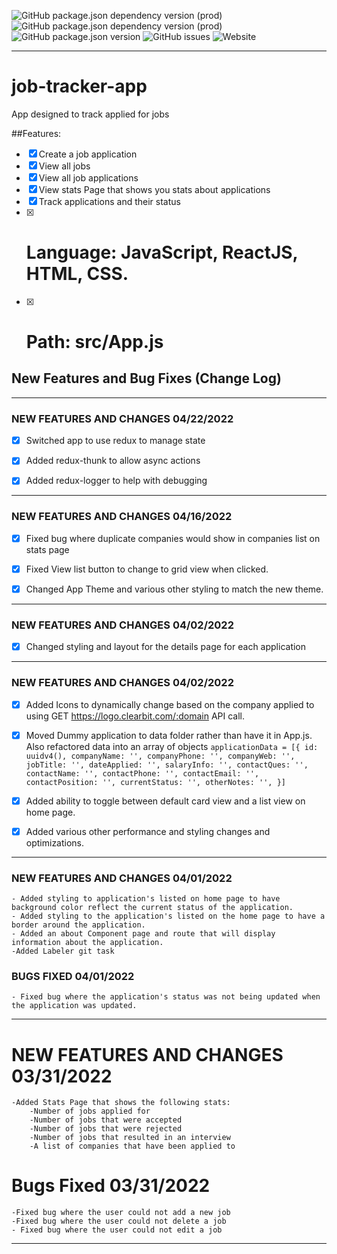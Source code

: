 ![GitHub package.json dependency version (prod)](https://img.shields.io/github/package-json/dependency-version/geoffkellync/job-tracker-app/react?color=06b724&label=React&logo=React) ![GitHub package.json dependency version (prod)](https://img.shields.io/github/package-json/dependency-version/geoffkellync/job-tracker-app/react-router-dom?color=red&logo=react-router&logoColor=orange) ![GitHub package.json version](https://img.shields.io/github/package-json/v/geoffkellync/job-tracker-app) ![GitHub issues](https://img.shields.io/github/issues/geoffkellync/job-tracker-app?logo=github) ![Website](https://img.shields.io/website?up_message=online&url=https%3A%2F%2Fgeoffkelly.dev) 




--------------------------------------------------------------
# job-tracker-app
App designed to track applied for jobs

##Features: 
- [x] Create a job application
- [x] View all jobs
- [x] View all job applications
- [x] View stats Page that shows you stats about applications
- [x] Track applications and their status
- [x] # Language: JavaScript, ReactJS, HTML, CSS.
- [x] # Path: src/App.js

## New Features and Bug Fixes (Change Log)


------------------------------------------------------------
### NEW FEATURES AND CHANGES 04/22/2022
- [x] Switched app to use redux to manage state
- [x] Added redux-thunk to allow async actions
- [x] Added redux-logger to help with debugging






------------------------------------------------------------
### NEW FEATURES AND CHANGES 04/16/2022
- [x] Fixed bug where duplicate companies would show in companies list on stats page
- [x] Fixed View list button to change to grid view when clicked.
- [x] Changed App Theme and various other styling to match the new theme.



------------------------------------------------------------
### NEW FEATURES AND CHANGES 04/02/2022
- [x] Changed styling and layout for the details page for each application



------------------------------------------------------------

### NEW FEATURES AND CHANGES 04/02/2022
- [x] Added Icons to dynamically change based on the company applied to using GET https://logo.clearbit.com/:domain API call.
- [x] Moved Dummy application to data folder rather than have it in App.js. Also refactored data into an array of objects
    `applicationData = [{
        id: uuidv4(),
        companyName: '',
        companyPhone: '',
        companyWeb: '',
        jobTitle: '',
        dateApplied: '',
        salaryInfo: '',
        contactQues: '',
        contactName: '',
        contactPhone: '',
        contactEmail: '',
        contactPosition: '',
        currentStatus: '',
        otherNotes: '',
    }]`
- [x] Added ability to toggle between default card view and a list view on home page. 
- [x] Added various other performance and styling changes and optimizations.




------------------------------------------------------------
###  NEW FEATURES AND CHANGES 04/01/2022
    - Added styling to application's listed on home page to have        background color reflect the current status of the application.
    - Added styling to the application's listed on the home page to have a border around the application.
    - Added an about Component page and route that will display information about the application.
    -Added Labeler git task

### BUGS FIXED 04/01/2022
    - Fixed bug where the application's status was not being updated when the application was updated.


-----------------------------------------------------------
# NEW FEATURES AND CHANGES 03/31/2022
    -Added Stats Page that shows the following stats:
        -Number of jobs applied for
        -Number of jobs that were accepted
        -Number of jobs that were rejected
        -Number of jobs that resulted in an interview
        -A list of companies that have been applied to

# Bugs Fixed 03/31/2022
    -Fixed bug where the user could not add a new job
    -Fixed bug where the user could not delete a job
    - Fixed bug where the user could not edit a job

-----------------------------------------------------------

